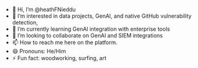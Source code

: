 - 👋 Hi, I’m @heathFNieddu
- 👀 I’m interested in data projects, GenAI, and native GitHub vulnerability detection, 
- 🌱 I’m currently learning GenAI integration with enterprise tools
- 💞️ I’m looking to collaborate on GenAI and SIEM integrations
- 📫 How to reach me here on the platform.
- 😄 Pronouns: He/Him
- ⚡ Fun fact: woodworking, surfing, art

<!---
heathFNieddu/heathFNieddu is a ✨ special ✨ repository because its `README.md` (this file) appears on your GitHub profile.
You can click the Preview link to take a look at your changes.
--->
